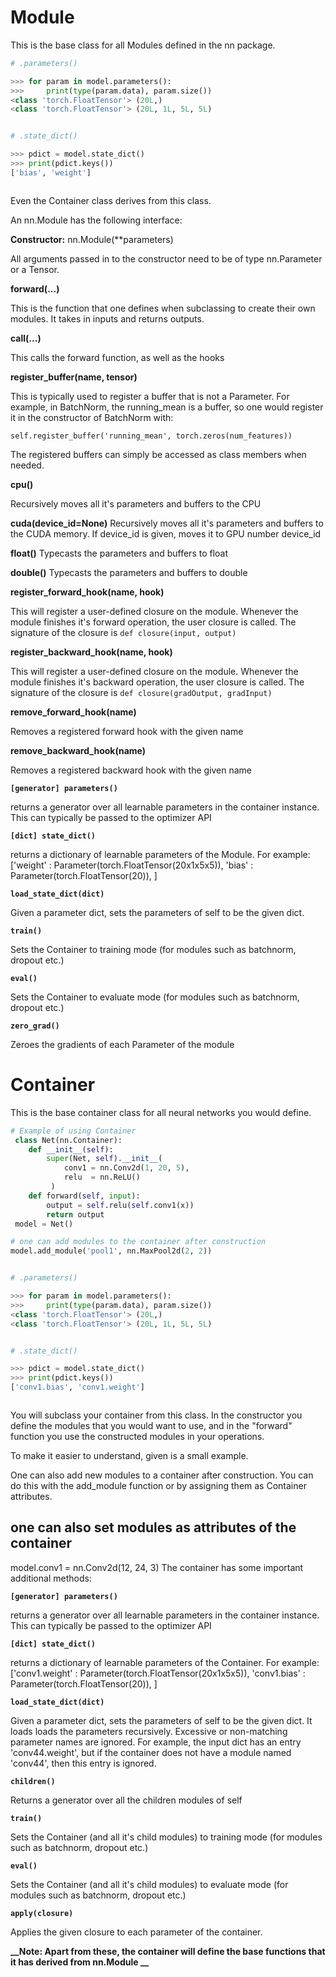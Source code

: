 # Module

This is the base class for all Modules defined in the nn package.

```python
# .parameters()
```

```python
>>> for param in model.parameters():
>>>     print(type(param.data), param.size())
<class 'torch.FloatTensor'> (20L,)
<class 'torch.FloatTensor'> (20L, 1L, 5L, 5L)
```

```python
```

```python
# .state_dict()
```

```python
>>> pdict = model.state_dict()
>>> print(pdict.keys())
['bias', 'weight']
```

```python
```

Even the Container class derives from this class.

An nn.Module has the following interface:

**Constructor:**
   nn.Module(**parameters)

All arguments passed in to the constructor need to be of type 
nn.Parameter or a Tensor.


**forward(...)**

This is the function that one defines when subclassing to create
their own modules.
It takes in inputs and returns outputs.

**__call__(...)**

This calls the forward function, as well as the hooks

**register_buffer(name, tensor)**

This is typically used to register a buffer that is not a Parameter.
For example, in BatchNorm, the running_mean is a buffer, so one would
register it in the constructor of BatchNorm with:

`self.register_buffer('running_mean', torch.zeros(num_features))`

The registered buffers can simply be accessed as class members
when needed.

**cpu()**

Recursively moves all it's parameters and buffers to the CPU

**cuda(device_id=None)**
Recursively moves all it's parameters and buffers to the CUDA memory.
If device_id is given, moves it to GPU number device_id

**float()**
Typecasts the parameters and buffers to float

**double()**
Typecasts the parameters and buffers to double

**register_forward_hook(name, hook)**

This will register a user-defined closure on the module.
Whenever the module finishes it's forward operation,
the user closure is called.
The signature of the closure is `def closure(input, output)`

**register_backward_hook(name, hook)**

This will register a user-defined closure on the module.
Whenever the module finishes it's backward operation,
the user closure is called.
The signature of the closure is `def closure(gradOutput, gradInput)`

**remove_forward_hook(name)**

Removes a registered forward hook with the given name

**remove_backward_hook(name)**

Removes a registered backward hook with the given name

**`[generator] parameters()`**

returns a generator over all learnable parameters in the container instance. 
This can typically be passed to the optimizer API

**`[dict] state_dict()`**

returns a dictionary of learnable parameters of the Module.
For example: ['weight' : Parameter(torch.FloatTensor(20x1x5x5)),
              'bias'   : Parameter(torch.FloatTensor(20)),
             ]

**`load_state_dict(dict)`**

Given a parameter dict, sets the parameters of self to be the given dict.

**`train()`**

Sets the Container to training mode (for modules such as batchnorm, dropout etc.)

**`eval()`**

Sets the Container to evaluate mode (for modules such as batchnorm, dropout etc.)

**`zero_grad()`**

Zeroes the gradients of each Parameter of the module
# Container

This is the base container class for all neural networks you would define.

```python
# Example of using Container
 class Net(nn.Container):
    def __init__(self):
        super(Net, self).__init__(
            conv1 = nn.Conv2d(1, 20, 5),
            relu  = nn.ReLU()
         )
    def forward(self, input):
        output = self.relu(self.conv1(x))
        return output
 model = Net()
```

```python
# one can add modules to the container after construction
model.add_module('pool1', nn.MaxPool2d(2, 2))
```

```python
```

```python
# .parameters()
```

```python
>>> for param in model.parameters():
>>>     print(type(param.data), param.size())
<class 'torch.FloatTensor'> (20L,)
<class 'torch.FloatTensor'> (20L, 1L, 5L, 5L)
```

```python
```

```python
# .state_dict()
```

```python
>>> pdict = model.state_dict()
>>> print(pdict.keys())
['conv1.bias', 'conv1.weight']
```

```python
```

You will subclass your container from this class.
In the constructor you define the modules that you would want to use,
and in the "forward" function you use the constructed modules in
your operations.

To make it easier to understand, given is a small example.

One can also add new modules to a container after construction.
You can do this with the add_module function 
or by assigning them as Container attributes.

## one can also set modules as attributes of the container
model.conv1 = nn.Conv2d(12, 24, 3)
The container has some important additional methods: 

**`[generator] parameters()`**

returns a generator over all learnable parameters in the container instance. 
This can typically be passed to the optimizer API

**`[dict] state_dict()`**

returns a dictionary of learnable parameters of the Container.
For example: ['conv1.weight' : Parameter(torch.FloatTensor(20x1x5x5)),
              'conv1.bias'   : Parameter(torch.FloatTensor(20)),
             ]


**`load_state_dict(dict)`**

Given a parameter dict, sets the parameters of self to be the given dict.
It loads loads the parameters recursively.
Excessive or non-matching parameter names are ignored.
For example, the input dict has an entry 'conv44.weight', but 
if the container does not have a module named 'conv44', then this entry is ignored.

**`children()`**

Returns a generator over all the children modules of self

**`train()`**

Sets the Container (and all it's child modules) to training mode (for modules such as batchnorm, dropout etc.)

**`eval()`**

Sets the Container (and all it's child modules) to evaluate mode (for modules such as batchnorm, dropout etc.)

**`apply(closure)`**

Applies the given closure to each parameter of the container. 


**__Note: Apart from these, the container will define the base functions that it has derived from nn.Module __**
